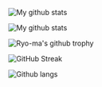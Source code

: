 ![My github stats](https://github-readme-stats.vercel.app/api?username=Yoann-Renard&show_icons=true&theme=nord&include_all_commits=true)

![My github stats](https://github-readme-stats.vercel.app/api?username=Yoann-Renard&show_icons=true&theme=nord&include_all_commits=false&hide=stars,prs,issues,contribs&hide_rank=true&hide_title=true)

![Ryo-ma's github trophy](https://github-profile-trophy.vercel.app/?username=Yoann-Renard&row=1&theme=nord)

![GitHub Streak](https://github-readme-streak-stats.herokuapp.com?user=Yoann-Renard&theme=nord)

![Github langs](https://github-readme-stats.vercel.app/api/top-langs/?username=Yoann-Renard&layout=compact&langs_count=10&hide=javascript,html,css,php,tsql,hack&theme=nord)

<!--
**Yoann-Renard/Yoann-Renard** is a ✨ _special_ ✨ repository because its `README.md` (this file) appears on your GitHub profile.

Here are some ideas to get you started:

- 🔭 I’m currently working on ...
- 🌱 I’m currently learning ...
- 👯 I’m looking to collaborate on ...
- 🤔 I’m looking for help with ...
- 💬 Ask me about ...
- 📫 How to reach me: ...
- 😄 Pronouns: ...
- ⚡ Fun fact: ...
-->

